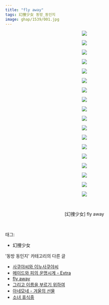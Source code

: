 ```yaml
---
title: "fly away"
tags: 幻捜少女 동방_동인지
image: ghap/1539/001.jpg
---
```

<div class="article">
<p style="text-align: center; clear: none; float: none;"><img src="{{ site.nasurl }}/ghap/1539/001.jpg"/></p>
<p style="text-align: center; clear: none; float: none;"><img src="{{ site.nasurl }}/ghap/1539/002.jpg"/></p>
<p style="text-align: center; clear: none; float: none;"><img src="{{ site.nasurl }}/ghap/1539/003.jpg"/></p>
<p style="text-align: center; clear: none; float: none;"><img src="{{ site.nasurl }}/ghap/1539/004.jpg"/></p>
<p style="text-align: center; clear: none; float: none;"><img src="{{ site.nasurl }}/ghap/1539/005.jpg"/></p>
<p style="text-align: center; clear: none; float: none;"><img src="{{ site.nasurl }}/ghap/1539/006.jpg"/></p>
<p style="text-align: center; clear: none; float: none;"><img src="{{ site.nasurl }}/ghap/1539/007.jpg"/></p>
<p style="text-align: center; clear: none; float: none;"><img src="{{ site.nasurl }}/ghap/1539/008.jpg"/></p>
<p style="text-align: center; clear: none; float: none;"><img src="{{ site.nasurl }}/ghap/1539/009.jpg"/></p>
<p style="text-align: center; clear: none; float: none;"><img src="{{ site.nasurl }}/ghap/1539/010.jpg"/></p>
<p style="text-align: center; clear: none; float: none;"><img src="{{ site.nasurl }}/ghap/1539/011.jpg"/></p>
<p style="text-align: center; clear: none; float: none;"><img src="{{ site.nasurl }}/ghap/1539/012.jpg"/></p>
<p style="text-align: center; clear: none; float: none;"><img src="{{ site.nasurl }}/ghap/1539/013.jpg"/></p>
<p style="text-align: center; clear: none; float: none;"><img src="{{ site.nasurl }}/ghap/1539/014.jpg"/></p>
<p style="text-align: center; clear: none; float: none;"><img src="{{ site.nasurl }}/ghap/1539/015.jpg"/></p>
<p style="text-align: center; clear: none; float: none;"><img src="{{ site.nasurl }}/ghap/1539/016.jpg"/></p>
<p style="text-align: center; clear: none; float: none;"><img src="{{ site.nasurl }}/ghap/1539/017.jpg"/></p>
<p style="text-align: center; clear: none; float: none;"><img src="{{ site.nasurl }}/ghap/1539/018.jpg"/></p>
<p style="text-align: center; clear: none; float: none;"><br/></p>
<p style="text-align: center; clear: none; float: none;">[幻捜少女] fly away</p>
<p><br/></p>
</div><div class="tagTrail">
<p>태그: </p>
<ul>
<li>幻捜少女</li>
</ul>
</div><div class="another">
<p>'동방 동인지' 카테고리의 다른 글</p>
<ul>
<li><a href="/2016-08-13-ghap_1542">사쿠야씨와 이누사쿠야씨</a></li>
<li><a href="/2016-08-12-ghap_1541">메이드와 피의 운명시계 - Extra</a></li>
<li><a href="/2016-08-12-ghap_1539">fly away</a></li>
<li><a href="/2016-08-12-ghap_1538">그리고 이름을 부르기 위하여</a></li>
<li><a href="/2016-08-12-ghap_1537">아네모네 - 겨울의 선물</a></li>
<li><a href="/2016-08-12-ghap_1536">소녀 휴식중</a></li>
</ul>
</div><div class="cb_module cb_fluid">
<div class="cb_wrt cb_profile">
</div><!-- commentList close -->
</div>
<br/>
<p id="refer"></p>
<br/>
